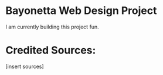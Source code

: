 # Bayonetta Web Design Project

I am currently building this project fun.



# Credited Sources:
[insert sources]